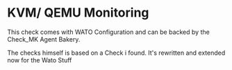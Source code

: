 # KVM/ QEMU Monitoring

This check comes with WATO Configuration and can be backed by the Check_MK Agent Bakery.

The checks himself is based on a Check i found. It's rewritten and extended now for the Wato Stuff
